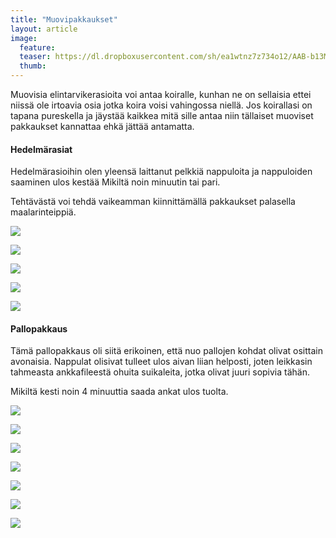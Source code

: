 ```yaml
---
title: "Muovipakkaukset"
layout: article
image:
  feature:
  teaser: https://dl.dropboxusercontent.com/sh/ea1wtnz7z734o12/AAB-b13MaZxoIMLEiYY0xgAYa/aktivointi/muovipakkaukset/DS36413-800px.jpg
  thumb:
---
```


Muovisia elintarvikerasioita voi antaa koiralle, kunhan ne on sellaisia ettei niissä ole irtoavia osia jotka koira voisi vahingossa niellä. Jos koirallasi on tapana pureskella ja jäystää kaikkea mitä sille antaa niin tällaiset muoviset pakkaukset kannattaa ehkä jättää antamatta.

#### Hedelmärasiat

Hedelmärasioihin olen yleensä laittanut pelkkiä nappuloita ja nappuloiden saaminen ulos kestää Mikiltä noin minuutin tai pari.

Tehtävästä voi tehdä vaikeamman kiinnittämällä pakkaukset palasella maalarinteippiä.

[![](https://dl.dropboxusercontent.com/sh/ea1wtnz7z734o12/AACZoly8de36VSEy1Av2W3oUa/aktivointi/muovipakkaukset/DS36399-800px.jpg)](https://dl.dropboxusercontent.com/sh/ea1wtnz7z734o12/AAB5s9zEfpdK6acze0r-lrCza/aktivointi/muovipakkaukset/DS36399.jpg)

[![](https://dl.dropboxusercontent.com/sh/ea1wtnz7z734o12/AAD7VyfHOYzaiMGo2u1VMQgxa/aktivointi/muovipakkaukset/DS36397-800px.jpg)](https://dl.dropboxusercontent.com/sh/ea1wtnz7z734o12/AAD3aEmH-QixYeYPOj2-uTAKa/aktivointi/muovipakkaukset/DS36397.jpg)

[![](https://dl.dropboxusercontent.com/sh/ea1wtnz7z734o12/AACbcPUcenUcbuT-0mOA_QrQa/aktivointi/muovipakkaukset/DS36405-800px.jpg)](https://dl.dropboxusercontent.com/sh/ea1wtnz7z734o12/AAARMcd4SRSmueuIu8kVsJYJa/aktivointi/muovipakkaukset/DS36405.jpg)

[![](https://dl.dropboxusercontent.com/sh/ea1wtnz7z734o12/AAB-b13MaZxoIMLEiYY0xgAYa/aktivointi/muovipakkaukset/DS36413-800px.jpg)](https://dl.dropboxusercontent.com/sh/ea1wtnz7z734o12/AADKwj5f6-FgkL1LXQTVmEg9a/aktivointi/muovipakkaukset/DS36413.jpg)

[![](https://dl.dropboxusercontent.com/sh/ea1wtnz7z734o12/AAAqSrGcB-NsJcyHkY8V4SPRa/aktivointi/muovipakkaukset/DS36463-800px.jpg)](https://dl.dropboxusercontent.com/sh/ea1wtnz7z734o12/AAAlBdRc1lggT4x-xLjKbrGEa/aktivointi/muovipakkaukset/DS36463.jpg)

#### Pallopakkaus

Tämä pallopakkaus oli siitä erikoinen, että nuo pallojen kohdat olivat osittain avonaisia. Nappulat olisivat tulleet ulos aivan liian helposti, joten leikkasin tahmeasta ankkafileestä ohuita suikaleita, jotka olivat juuri sopivia tähän.

Mikiltä kesti noin 4 minuuttia saada ankat ulos tuolta.

[![](https://dl.dropboxusercontent.com/sh/ea1wtnz7z734o12/AAACRZIPJ7dtCTzuoPSQN-Spa/aktivointi/muovipakkaukset/DS21987-800px.jpg)](https://dl.dropboxusercontent.com/sh/ea1wtnz7z734o12/AAATIBfcBT6wbi2jXFhX0NaJa/aktivointi/muovipakkaukset/DS21987.jpg)

[![](https://dl.dropboxusercontent.com/sh/ea1wtnz7z734o12/AACZYthyVXGMxp4eW_yHRMVUa/aktivointi/muovipakkaukset/DS22003-800px.jpg)](https://dl.dropboxusercontent.com/sh/ea1wtnz7z734o12/AAB-2EDvbwnGjqFq4pQJA1VMa/aktivointi/muovipakkaukset/DS22003.jpg)

[![](https://dl.dropboxusercontent.com/sh/ea1wtnz7z734o12/AACegc_j3l8YCbhExaRsns5aa/aktivointi/muovipakkaukset/DS22062-800px.jpg)](https://dl.dropboxusercontent.com/sh/ea1wtnz7z734o12/AADrhjBTM3XINpA4Y6Cbp_XLa/aktivointi/muovipakkaukset/DS22062.jpg)

[![](https://dl.dropboxusercontent.com/sh/ea1wtnz7z734o12/AAD8UH6KiEWNcVSfmRr_eI4wa/aktivointi/muovipakkaukset/DS22068-800px.jpg)](https://dl.dropboxusercontent.com/sh/ea1wtnz7z734o12/AAB00hKUHNQxz3x4lw-Xz-Mma/aktivointi/muovipakkaukset/DS22068.jpg)

[![](https://dl.dropboxusercontent.com/sh/ea1wtnz7z734o12/AAD_8PRvqoK91jWbmn83z1Rta/aktivointi/muovipakkaukset/DS22150-800px.jpg)](https://dl.dropboxusercontent.com/sh/ea1wtnz7z734o12/AACy_ZHiR2BQ5_XlIdB_RflGa/aktivointi/muovipakkaukset/DS22150.jpg)

[![](https://dl.dropboxusercontent.com/sh/ea1wtnz7z734o12/AADLnuzgUtDu640z5RLWzRbka/aktivointi/muovipakkaukset/DS22171-800px.jpg)](https://dl.dropboxusercontent.com/sh/ea1wtnz7z734o12/AACPutormVE5PM47FqOpnGxCa/aktivointi/muovipakkaukset/DS22171.jpg)

[![](https://dl.dropboxusercontent.com/sh/ea1wtnz7z734o12/AABD4ubRYctP_6ev9YXaCbfJa/aktivointi/muovipakkaukset/DS22184-800px.jpg)](https://dl.dropboxusercontent.com/sh/ea1wtnz7z734o12/AADK_WUo27-YHl7gChXulpEpa/aktivointi/muovipakkaukset/DS22184.jpg)
